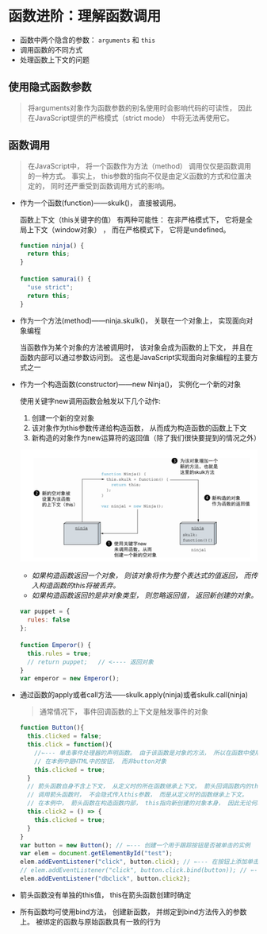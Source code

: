 <!--
 * @Author: tim
 * @Date: 2020-10-21 14:12:43
 * @LastEditors: tim
 * @LastEditTime: 2020-10-21 16:24:23
 * @Description: 
-->
# 函数进阶：理解函数调用
* 函数中两个隐含的参数： `arguments` 和 `this`
* 调用函数的不同方式
* 处理函数上下文的问题

## 使用隐式函数参数
> 将arguments对象作为函数参数的别名使用时会影响代码的可读性，
> 因此在JavaScript提供的严格模式（strict mode） 中将无法再使用它。

## 函数调用
> 在JavaScript中， 将一个函数作为方法（method） 调用仅仅是函数调用的一种方式。 
> 事实上， this参数的指向不仅是由定义函数的方式和位置决定的， 同时还严重受到函数调用方式的影响。 

* 作为一个函数(function)——skulk()， 直接被调用。 

  函数上下文（this关键字的值） 有两种可能性： 在非严格模式下， 它将是全局上下文（window对象） ， 而在严格模式下， 它将是undefined。
  ``` js
  function ninja() {
    return this;
  } 

  function samurai() {
    "use strict";
    return this;
  }
  ```
  
* 作为一个方法(method)——ninja.skulk()， 关联在一个对象上， 实现面向对象编程
  
  当函数作为某个对象的方法被调用时， 该对象会成为函数的上下文， 并且在函数内部可以通过参数访问到。 这也是JavaScript实现面向对象编程的主要方式之一

* 作为一个构造函数(constructor)——new Ninja()， 实例化一个新的对象

  使用关键字new调用函数会触发以下几个动作:
  
  1. 创建一个新的空对象
  2. 该对象作为this参数传递给构造函数， 从而成为构造函数的函数上下文
  3. 新构造的对象作为new运算符的返回值（除了我们很快要提到的情况之外） 

  ![构造函数](./imgs/new调用函数.png)

  * *如果构造函数返回一个对象， 则该对象将作为整个表达式的值返回， 而传入构造函数的this将被丢弃。*
  * *如果构造函数返回的是非对象类型， 则忽略返回值， 返回新创建的对象。*

  ``` js
  var puppet = {
    rules: false
  }; 

  function Emperor() {
    this.rules = true;
    // return puppet;   // <---- 返回对象
  } 
  var emperor = new Emperor(); 
  ```

* 通过函数的apply或者call方法——skulk.apply(ninja)或者skulk.call(ninja)
  >  通常情况下， 事件回调函数的上下文是触发事件的对象

  ``` js   
  function Button(){ 
    this.clicked = false;
    this.click = function(){ 
      //⇽--- 单击事件处理器的声明函数。 由于该函数是对象的方法， 所以在函数中使用this来获取对象的引用
      // 在本例中是HTML中的按钮， 而非button对象  
      this.clicked = true;
    }
    // 箭头函数自身不含上下文， 从定义时的所在函数继承上下文。 箭头回调函数内的this指向按钮对象
    // 调用箭头函数时， 不会隐式传入this参数， 而是从定义时的函数继承上下文。 
    // 在本例中， 箭头函数在构造函数内部， this指向新创建的对象本身， 因此无论何时调用click函数，this都将指向新创建的button对象。
    this.click2 = () => {
      this.clicked = true;
    }
  }
  var button = new Button(); // ⇽--- 创建一个用于跟踪按钮是否被单击的实例
  var elem = document.getElementById("test");
  elem.addEventListener("click", button.click); // ⇽--- 在按钮上添加单击处理器  
  // elem.addEventListener("click", button.click.bind(button)); // ⇽--- 使用bind函数创建新函数， 绑定到button对象上
  elem.addEventListener("dbclick", button.click2); 
  ```

* 箭头函数没有单独的this值， this在箭头函数创建时确定

* 所有函数均可使用bind方法， 创建新函数， 并绑定到bind方法传入的参数上。 被绑定的函数与原始函数具有一致的行为
